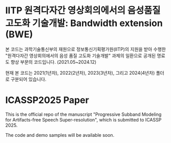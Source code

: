 # IITP 원격다자간 영상회의에서의 음성품질 고도화 기술개발: Bandwidth extension (BWE)
본 코드는 과학기술통신부의 재원으로 정보통신기획평가원(IITP)의 지원을 받아 수행한 "원격다자간 영상회의에서의 음성 품질 고도화 기술개발" 과제의 일환으로 공개된 명료도 향상 부문의 코드입니다. (2021.05~2024.12)   


현재 본 코드는 2021(1년차), 2022(2년차), 2023(3년차), 그리고 2024(4년차) 폴더로 구분되어 있습니다.

# ICASSP2025 Paper
This is the official repo of the manuscript "Progressive Subband Modeling for Artifacts-free Speech Super-resolution", which is submitted to ICASSP 2025.

The code and demo samples will be available soon.
